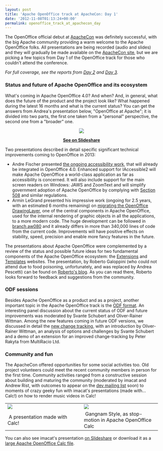 ```yaml
---
layout: post
title: 'Apache OpenOffice track at ApacheCon: Day 1'
date: '2012-11-08T01:13:24+00:00'
permalink: openoffice_track_at_apachecon_day
---
```

<p>The OpenOffice official debut at <a href="http://www.apachecon.eu">ApacheCon</a> was definitely successful, with the big Apache community providing a warm welcome to the Apache OpenOffice folks. All presentations are being recorded (audio and slides) and they will gradually be made available on the <a href="http://www.apachecon.eu">ApacheCon site</a>, but we are picking a few topics from Day 1 of the OpenOffice track for those who couldn't attend the conference.</p> 

<p><em>For full coverage, see the reports from <a href="http://s.apache.org/openoffice-aceu2012-day-2">Day 2</a> and <a href="http://s.apache.org/openoffice-aceu2012-day-3">Day 3</a>.</em></p> 

  <h3>Status and future of Apache OpenOffice and its ecosystem</h3> 
  <p>What's coming in Apache OpenOffice 4.0? And when? And, in general, what does the future of the product and the project look like? What happened during the latest 16 months and what is the current status? You can get the answers from Andrea's presentation below, &quot;OpenOffice at Apache&quot;; it is divided into two parts, the first one taken from a &quot;personal&quot; perspective, the second one from a &quot;broader&quot; one.</p> 
  <div align="center"> 
    <p><a href="http://www.slideshare.net/pescetti/aceu-2012openofficeatapache" target="_new"><img style="margin: 0px auto;" src="http://people.apache.org/~pescetti/slide.png" /></a></p><a href="http://www.slideshare.net/pescetti/aceu-2012openofficeatapache"> </a> 
    <div style="margin-bottom: 5px;"><a href="http://www.slideshare.net/pescetti/aceu-2012openofficeatapache"> <strong> </strong></a><strong><a target="_blank" title="OpenOffice at Apache" href="http://www.slideshare.net/pescetti/aceu-2012openofficeatapache">See on Slideshare</a> </strong> </div> 
  </div> 
  <p>Two presentations described in detail specific significant technical improvements coming to OpenOffice in 2013:</p> 
  <ul> 
    <li>Andre Fischer presented <a href="http://www.apachecon.eu/schedule/presentation/52/">the ongoing accessibility work</a>, that will already be integrated in OpenOffice 4.0. Enhanced support for IAccessible2 will make Apache OpenOffice a world-class application as far as accessibility is concerned. It will also include support for the main screen readers on Windows: JAWS and ZoomText and will simplify government adoption of Apache OpenOffice by complying with <a href="http://www.section508.gov/">Section 508</a> and similar regulations.</li> 
    <li>Armin LeGrand presented his impressive work (ongoing for 2.5 years, with an estimated 6 months remaining) on <a href="http://www.apachecon.eu/schedule/presentation/51/">migrating the OpenOffice DrawingLayer</a>, one of the central components in Apache OpenOffice, used for the internal rendering of graphic objects in all the applications, to a more modern code. The huge development can be followed in <a href="http://svn.apache.org/viewvc/incubator/ooo/branches/alg/aw080/">branch aw080</a> and it already differs in more than 340,000 lines of code from the current code. Improvements will have positive effects on stability, speed, precision and enable more fancy features in the future.</li> 
  </ul> 
  <p>The presentations about Apache OpenOffice were complemented by a review of the status and possible future ideas for two fundamental components of the Apache OpenOffice ecosystem: the <a href="http://extensions.openoffice.org">Extensions</a> and <a href="http://templates.openoffice.org">Templates</a> websites. The presentation, by Roberto Galoppini (who could not attend due to food poisoning, unfortunately, and was replaced by Andrea Pescetti) can be found on <a href="http://robertogaloppini.net/2012/11/06/apachecon-europe-openoffice-extensions-and-templates/">Roberto's blog</a>. As you can read there, Roberto looks forward to feedback and suggestions from the community.</p> 
  <h3>ODF sessions</h3> 
  <p>Besides Apache OpenOffice as a product and as a project, another important topic in the Apache OpenOffice track is the <a href="https://www.oasis-open.org/committees/tc_home.php?wg_abbrev=office">ODF format</a>. An interesting panel discussion about the current status of ODF and future improvements was moderated by Svante Schubert and Oliver-Rainer Wittman. Among the new features coming in future ODF versions, we discussed in detail the <a href="http://www.apachecon.eu/schedule/presentation/49/">new change tracking</a>, with an introduction by Oliver-Rainer Wittman, an analysis of options and challenges by Svante Schubert and a demo of an extension for an improved change-tracking by Peter Rakyta from MultiRacio Ltd.</p> 
  <h3>Community and fun</h3> 
  <p>The ApacheCon offered opportunities for some social activities too. Old project volunteers could meet the recent community members in person for the first time. Community activities ranged from a constructive session about building and maturing the community (moderated by imacat and Andrew Rist, with outcomes to appear on the <a href="http://incubator.apache.org/openofficeorg/mailing-lists.html#development-mailing-list">dev mailing list</a> soon) to moments of crazy geeky fun with imacat's presentations (made with... Calc!) on how to render music videos in Calc!</p> 
  <p> </p> 
  <table cellspacing="1" cellpadding="1" border="0" align="absmiddle" style="width: 100%;"> 
    <tbody> 
      <tr> 
        <td style="width: 50%;"> <a href="http://people.apache.org/~pescetti/imacat-slides-1024.jpg"><img src="http://people.apache.org/~pescetti/imacat-slides-320.jpg" /></a></td> 
        <td style="width: 50%;"> <a href="http://vimeo.com/52254073" target="_new"><img src="http://people.apache.org/~pescetti/vimeo.png" /></a></td> 
      </tr> 
      <tr> 
        <td style="width: 50%;">&nbsp;A presentation made with Calc!<br /></td> 
        <td style="width: 50%;">&nbsp;Gangnam Style, as stop-motion in Apache OpenOffice Calc<br /></td> 
      </tr> 
    </tbody> 
  </table>
 You can also see imacat's presentation <a href="http://www.slideshare.net/imacat/mosaic-fun-with-openoffice-calc">on Slideshare</a> or download it as a <a href="http://people.apache.org/~imacat/mosaicfun.ods">large Apache OpenOffice Calc file</a>.
  
  
  
  
  <p> </p>
